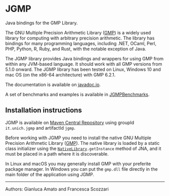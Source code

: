 # JGMP
Java bindings for the GMP Library.

The GNU Multiple Precision Arithmetic Library ([GMP](https://gmplib.org/)) is a widely used
library for computing with arbitrary precision arithmetic. The library has
bindings for many programming languages, including .NET, OCaml, Perl,
PHP, Python, R, Ruby, and Rust, with the notable exception of Java.

The JGMP library provides Java bindings and wrappers for using GMP from within any JVM-based language.  It should work with all GMP versions from 5.1.0 onward. The JGMP library has been tested on Linux, Windows 10 and mac OS (on the x86-64 architecture) with GMP 6.2.1.

The documentation is available on [javadoc.io](https://javadoc.io/doc/it.unich.jgmp/jgmp/latest/index.html).

A set of benchmarks and examples is available in [JGMPBenchmarks](https://github.com/jandom-devel/JGMPBenchmarks).

## Installation instructions

JGMP is available on [Maven Central Repository](https://central.sonatype.com/) using groupId ``it.unich.jgmp`` and artifactId ``jgmp``.

Before working with JGMP you need to install the native GNU Multiple Precision Arithmetic Library ([GMP](https://gmplib.org/)). The native library is loaded by a static class initializer using the <code>[NativeLibrary](https://java-native-access.github.io/jna/5.13.0/javadoc/com/sun/jna/NativeLibrary.html).getInstance</code> method of JNA, and it must be placed in a path where it is discoverable.

In Linux and macOS you may generally install GMP with your preferite package manager. In Windows you can put the ``gmp.dll`` file directly in the main folder of the application using JGMP.

----

Authors:
Gianluca Amato and Francesca Scozzari
